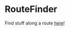 # RouteFinder

Find stuff along a route [here](https://s3-us-west-2.amazonaws.com/routefinder/sample2_box_the_route.html)!
